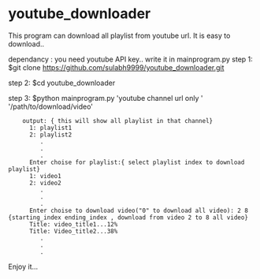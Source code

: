 # youtube_downloader
This program can download all playlist from youtube url.
It is easy to download..

dependancy : you need youtube API key..
             write it in mainprogram.py
step 1: $git clone https://github.com/sulabh9999/youtube_downloader.git

step 2: $cd youtube_downloader

step 3: $python mainprogram.py 'youtube channel url only ' '/path/to/download/video'
       
        output: { this will show all playlist in that channel}
          1: playlist1
          2: playlist2
             .
             . 
             .
          Enter choise for playlist:{ select playlist index to download playlist}
          1: video1
          2: video2
             .
             .
             .
          Enter choise to download video("0" to download all video): 2 8 {starting_index ending_index , download from video 2 to 8 all video}
          Title: video_title1...12%
          Title: Video_title2...38%
             .
             .
             .
 
          
        


Enjoy it...
